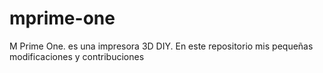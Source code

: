 # mprime-one
M Prime One. es una impresora 3D DIY. En este repositorio mis pequeñas modificaciones y contribuciones

